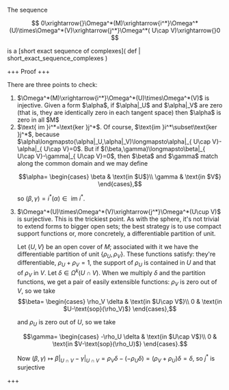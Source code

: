 The sequence 

$$
0\xrightarrow{}\Omega^*(M)\xrightarrow{i^*}\Omega^*(U)\times\Omega^*(V)\xrightarrow{j^*}\Omega^*( U\cap V)\xrightarrow{}0
$$

is a [short exact sequence of complexes]( def | short_exact_sequence_complexes )

+++
Proof
+++

There are three points to check:

<ol>
  <li>
  $\Omega^*(M)\xrightarrow{i^*}\Omega^*(U)\times\Omega^*(V)$ is injective. Given a form $\alpha$, if $\alpha|_U$ and $\alpha|_V$ are zero (that is, they are identically zero in each tangent space) then $\alpha$ is zero in all $M$
  </li>

  <li>
  $\text{ im }i^*=\text{ker }j^*$. Of course, $\text{im }i^*\subset\text{ker }j^*$, because $\alpha\longmapsto(\alpha|_U,\alpha|_V)\longmapsto\alpha|_{ U\cap V}-\alpha|_{ U\cap V}=0$. But if $(\beta,\gamma)\longmapsto\beta|_{ U\cap V}-\gamma|_{ U\cap V}=0$, then $\beta$ and $\gamma$ match along the common domain and we may define 

  $$\alpha=
  \begin{cases}
  \beta & \text{in $U$}\\
  \gamma & \text{in $V$}
  \end{cases},$$

  so $(\beta,\gamma)=i^*(\alpha)\in\text{ im }i^*$.
  </li>

  <li>
  $\Omega^*(U)\times\Omega^*(V)\xrightarrow{j^*}\Omega^*(U\cup V)$ is surjective. This is the trickiest point. As with the sphere, it's not trivial to extend forms to bigger open sets; the best strategy is to use compact support functions or, more concretely, a differentiable partition of unit. 

  Let $\{U,V\}$ be an open cover of $M$; associated with it we have the differentiable partition of unit $\{\rho_U,\rho_V\}$. These functions satisfy: they're differentiable, $\rho_U+\rho_V=1$, the support of $\rho_U$ is contained in $U$ and that of $\rho_V$ in $V$. Let $\delta\in\Omega^k(U\cap V)$. When we multiply $\delta$ and the partition functions, we get a pair of easily extensible functions: $\rho_V$ is zero out of $V$, so we take 
  $$\beta=
  \begin{cases}
  \rho_V \delta & \text{in $U\cap V$}\\
  0 & \text{in $U-\text{sop}(\rho_V)$}
  \end{cases},$$ 

  and $\rho_U$ is zero out of $U$, so we take 

  $$\gamma=
  \begin{cases}
  -\rho_U \delta & \text{in $U\cap V$}\\
  0 & \text{in $V-\text{sop}(\rho_U)$}
  \end{cases}.$$ 

  Now $(\beta,\gamma)\longmapsto\beta|_{ U\cap V}-\gamma|_{ U\cap V}=\rho_V \delta-(-\rho_U \delta)=(\rho_V+\rho_U)\delta=\delta$, so $j^*$ is surjective
  </li>
</ol>

+++